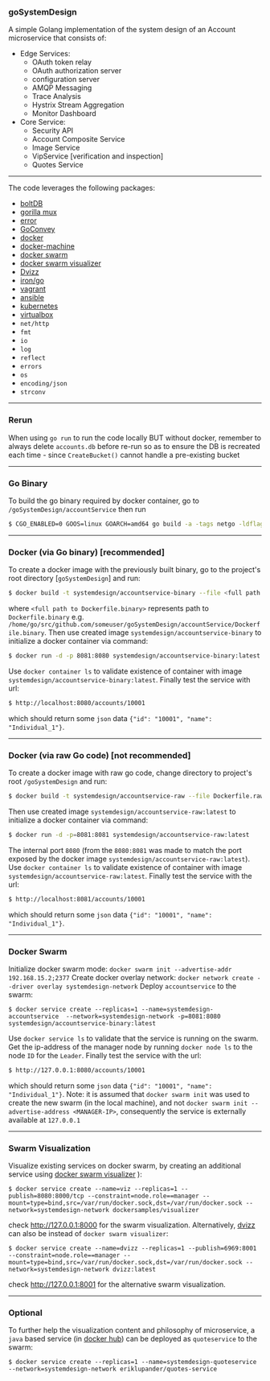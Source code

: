 ### goSystemDesign

A simple Golang implementation of the system design of an Account microservice that consists of:

* Edge Services:
  - OAuth token relay
  - OAuth authorization server
  - configuration server
  - AMQP Messaging
  - Trace Analysis
  - Hystrix Stream Aggregation
  - Monitor Dashboard
* Core Service:
  - Security API
  - Account Composite Service
  - Image Service
  - VipService [verification and inspection]
  - Quotes Service

***

The code leverages the following packages:

* [boltDB](github.com/etcd-io/bbolt")
* [gorilla mux](github.com/gorilla/mux)
* [error](github.com/pkg/errors)
* [GoConvey](http://goconvey.co)
* [docker](https://www.docker.com)
* [docker-machine](https://docs.docker.com/machine/install-machine/)
* [docker swarm](https://docs.docker.com/engine/swarm/)
* [docker swarm visualizer](https://github.com/dockersamples/docker-swarm-visualizer)
* [Dvizz](https://github.com/eriklupander/dvizz)
* [iron/go](https://hub.docker.com/r/iron/go)
* [vagrant](https://www.vagrantup.com/)
* [ansible](https://www.ansible.com/community)
* [kubernetes](https://kubernetes.io/)
* [virtualbox](https://www.virtualbox.org/)
* `net/http`
* `fmt`
* `io`
* `log`
* `reflect`
* `errors`
* `os`
* `encoding/json`
* `strconv`

***

### Rerun
When using `go run` to run the code locally BUT without docker, remember to always delete `accounts.db` before re-run so as to ensure the DB is recreated each time - since `CreateBucket()` cannot handle a pre-existing bucket

*** 

### Go Binary
To build the go binary required by docker container, go to `/goSystemDesign/accountService` then run
```bash
$ CGO_ENABLED=0 GOOS=linux GOARCH=amd64 go build -a -tags netgo -ldflags '-w' -o accountservice-linux-amd64
```

***

### Docker (via Go binary) [recommended]

To create a docker image with the previously built binary, go to the project's root directory [`goSystemDesign`] and run:
```bash
$ docker build -t systemdesign/accountservice-binary --file <full path to Dockerfile.binary> accountService/
``` 
where `<full path to Dockerfile.binary>` represents path to `Dockerfile.binary` e.g. `/home/go/src/github.com/someuser/goSystemDesign/accountService/Dockerfile.binary`. Then use created image `systemdesign/accountservice-binary` to initialize a docker container via command:
```bash
$ docker run -d -p 8081:8080 systemdesign/accountservice-binary:latest
```
Use `docker container ls` to validate existence of container with image `systemdesign/accountservice-binary:latest`. Finally test the service with url:
```bash
$ http://localhost:8080/accounts/10001
```
which should return some `json` data `{"id": "10001", "name": "Individual_1"}`.

***

### Docker (via raw Go code) [not recommended]

To create a docker image with raw go code, change directory to project's root `/goSystemDesign` and run:
```bash
$ docker build -t systemdesign/accountservice-raw --file Dockerfile.raw .
```
Then use created image `systemdesign/accountservice-raw:latest` to initialize a docker container via command:
```bash
$ docker run -d -p=8081:8081 systemdesign/accountservice-raw:latest
```
The internal port `8080` (from the `8080:8081` was made to match the port exposed by the docker image `systemdesign/accountservice-raw:latest`). Use `docker container ls` to validate existence of container with image `systemdesign/accountservice-raw:latest`. Finally test the service with the url:
```bash
$ http://localhost:8081/accounts/10001
```
which should return some `json` data `{"id": "10001", "name": "Individual_1"}`.

***

### Docker Swarm

Initialize docker swarm mode: `docker swarm init --advertise-addr 192.168.15.2;2377`
Create docker overlay network: `docker network create --driver overlay systemdesign-network`
Deploy `accountservice` to the swarm: 
```
$ docker service create --replicas=1 --name=systemdesign-accountservice  --network=systemdesign-network -p=8081:8080 systemdesign/accountservice-binary:latest
```
Use `docker service ls` to validate that the service is running on the swarm. Get the ip-address of the manager node by running `docker node ls` to the node `ID` for the `Leader`. Finally test the service with the url:
```bash
$ http://127.0.0.1:8080/accounts/10001
```
which should return some `json` data `{"id": "10001", "name": "Individual_1"}`. Note: it is assumed that `docker swarm init` was used to create the new swarm (in the local machine), and not `docker swarm init --advertise-address <MANAGER-IP>`, consequently the service is externally available at `127.0.0.1`

***

### Swarm Visualization

Visualize existing services on docker swarm, by creating an additional service using [docker swarm visualizer](https://github.com/dockersamples/docker-swarm-visualizer) ):
```
$ docker service create --name=viz --replicas=1 --publish=8080:8000/tcp --constraint=node.role==manager --mount=type=bind,src=/var/run/docker.sock,dst=/var/run/docker.sock --network=systemdesign-network dockersamples/visualizer
```
check http://127.0.0.1:8000 for the swarm visualization. Alternatively, [dvizz](https://github.com/eriklupander/dvizz) can also be instead of `docker swarm visualizer`:
```
$ docker service create --name=dvizz --replicas=1 --publish=6969:8001 --constraint=node.role==manager --mount=type=bind,src=/var/run/docker.sock,dst=/var/run/docker.sock --network=systemdesign-network dvizz:latest
```
check http://127.0.0.1:8001 for the alternative swarm visualization.

***

### Optional

To further help the visualization content and philosophy of microservice, a `java` based service (in [docker hub](https://hub.docker.com/r/eriklupander/quotes-service/)) can be deployed as `quoteservice` to the swarm:
```
$ docker service create --replicas=1 --name=systemdesign-quoteservice  --network=systemdesign-network eriklupander/quotes-service
```